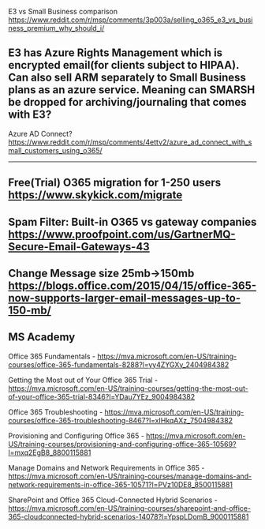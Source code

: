 E3 vs Small Business comparison
https://www.reddit.com/r/msp/comments/3p003a/selling_o365_e3_vs_business_premium_why_should_i/

E3 has Azure Rights Management which is encrypted email(for clients subject to HIPAA). Can also sell ARM separately to Small Business plans as an azure service. Meaning can SMARSH be dropped for archiving/journaling that comes with E3?
--------------------------------------------------------------
Azure AD Connect?
https://www.reddit.com/r/msp/comments/4ettv2/azure_ad_connect_with_small_customers_using_o365/

--------------------------------------------------------------
Free(Trial) O365 migration for 1-250 users
https://www.skykick.com/migrate
--------------------------------------------------------------

Spam Filter: Built-in O365 vs gateway companies https://www.proofpoint.com/us/GartnerMQ-Secure-Email-Gateways-43
--------------------------------------------------------------

Change Message size 25mb->150mb
https://blogs.office.com/2015/04/15/office-365-now-supports-larger-email-messages-up-to-150-mb/
--------------------------------------------------------------

MS Academy
--------------------------------------------------------------
Office 365 Fundamentals - https://mva.microsoft.com/en-US/training-courses/office-365-fundamentals-8288?l=yy4ZYGXy_2404984382

Getting the Most out of Your Office 365 Trial - https://mva.microsoft.com/en-US/training-courses/getting-the-most-out-of-your-office-365-trial-8346?l=YDau7YEz_9004984382

Office 365 Troubleshooting - https://mva.microsoft.com/en-US/training-courses/office-365-troubleshooting-8467?l=xIHkqAXz_7504984382

Provisioning and Configuring Office 365 - https://mva.microsoft.com/en-US/training-courses/provisioning-and-configuring-office-365-10569?l=mxq2EgB8_8800115881

Manage Domains and Network Requirements in Office 365 - https://mva.microsoft.com/en-US/training-courses/manage-domains-and-network-requirements-in-office-365-10571?l=PVz10DE8_8500115881

SharePoint and Office 365 Cloud-Connected Hybrid Scenarios - https://mva.microsoft.com/en-US/training-courses/sharepoint-and-office-365-cloudconnected-hybrid-scenarios-14078?l=YpspLDomB_9000115881

